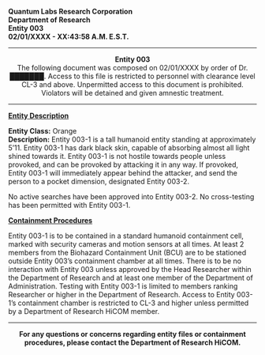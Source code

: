 **Quantum Labs Research Corporation** </br>
**Department of Research** </br>
**Entity 003** </br>
**02/01/XXXX - XX:43:58 A.M. E.S.T.** </br>

---

<p align="center">
  <b>Entity 003</b> </br>
  The following document was composed on 02/01/XXXX by order of Dr. ███████. Access to this file is restricted to personnel with clearance level CL-3 and above. Unpermitted access to this document is prohibited. Violators will be detained and given amnestic treatment.
</p>

---

**<ins>Entity Description</ins>**

**Entity Class:** Orange </br>
**Description:** Entity 003-1 is a tall humanoid entity standing at approximately 5’11. Entity 003-1 has dark black skin, capable of absorbing almost all light shined towards it. Entity 003-1 is not hostile towards people unless provoked, and can be provoked by attacking it in any way. If provoked, Entity 003-1 will immediately appear behind the attacker, and send the person to a pocket dimension, designated Entity 003-2.

No active searches have been approved into Entity 003-2.
No cross-testing has been permitted with Entity 003-1.


**<ins>Containment Procedures</ins>** 

Entity 003-1 is to be contained in a standard humanoid containment cell, marked with security cameras and motion sensors at all times. At least 2 members from the Biohazard Containment Unit (BCU) are to be stationed outside Entity 003’s containment chamber at all times. There is to be no interaction with Entity 003 unless approved by the Head Researcher within the Department of Research and at least one member of the Department of Administration. Testing with Entity 003-1 is limited to members ranking Researcher or higher in the Department of Research. Access to Entity 003-1’s containment chamber is restricted to CL-3 and higher unless permitted by a Department of Research HiCOM member.


---

<p align="center">
  <b>For any questions or concerns regarding entity files or containment procedures, please contact the Department of Research HiCOM.</b>
</p>
